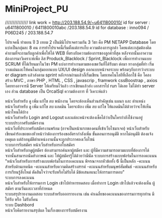 # MiniProject_PU

///////////////
link work = http://203.188.54.9/~u6411800010/
id for server : u6411800010 / 6411800010abc /203.188.54.9
id for database : inno094 / P06D245 / 203.188.54.7


โปรเจคนี้ ทำตอน ปี 3 เทอม 2 เป็นมินิโปรเจครวมกัน 3 วิชา คือ PM NETAPP Database โดยแบ่งเป็นกลุ่มละ 8 คน การทำโปรเจคนี้เริ่มตั้งแต่การเก็บ ความต้องการลูกค้า โดยแต่ละกลุ่มต้องคิดคำถามที่จะถามกับลูกค้าเพื่อให้ได้
WEB ที่ตรงกับความต้องการของลูกค้าที่สุด หลังจากนั้นเอาความต้องการมาวิเคราะห์เพื่อ ลิส Produck_Blacklock / Sprint_Blacklock เพื่อการทำงานแบบ SCRUM ที่ได้เรียนมาในวิชา PM แบ่งการทำงานตามของเขตวันที่ได้รับมา
ต่อมา ทางกลุ่มที่ทำ เริ่มวางแผ่นและให้คนในกลุ่มออกแบบ UX/UI design ออกแบบหน้าจอระบบ พร้อมๆกับการว่างระบบ er diagram แล้วส่งตาม sprint หลังจากผ่านแล้วก็เริ่มเขียน โดยเทคโนโลยีที่เลือกใช้ คือ โคลงสร้าง MVC , ภาษา PHP ,
HTML , CSS , javascrip , framwork cssBoostrap , axios โดยทางอาจารมี Server ให้เตรียมไว้แล้ว เราเขียนแล้วส่ง เอกสารไป run ได้เลย ไม่ได้ทำ server เอง ส่วน database เป็น OrcalSql 
ความต้องการ ที่ วิเคาะห์แล้ว

  หน้าเว็บสำหรับ ดู เพิ่ม แก้ใข ลบ พนักงาน โดยจะต้องเห็นส่วนสำคัญเช่น แผนก และ ตำแหน่ง	
  หน้าเว็บสำหรับ ดู เพิ่ม แก้ใข ลบ แอดมิน โดยจะต้อง เพิ่ม ลบ แก้ใข ให้แอดมินได้ด้วยว่าจะให้เห็นหน้าใหนได้บ้าง 	
  หน้าเว็บสำหรับ Login and Logout และแต่ละหน้าจะต้องเช็คได้ว่าเป็นใครกำลังใช้งานอยู่	
ระบบประกาศรับสมัครงาน	
  หน้าเว็บที่ประกาศรับสมัครงานพร้อม (อาจเป็นหน้าแรกของคนที่เข้าเว็บไซมาเจอ)	
  หน้าเว็บสำหรับ เขียนคำร้องขอของหัวหน้าว่าต้องการร้องขออัตรากำลังเพิ่ม  ขั้นตอนการอนุมัติ หากไม่อนุมัติ ต้องแจ้งเหตุผล แต่ถ้าอนุมัติตำแหน่งงานนั้นจะถูกประกาศลงเว็บไซน์	
ระบบการรับสมัคร	
  หน้าเว็บสำหรับกรอใบสมัคร	
  หน้าเว็บสำหรับกดูผู้สมัคร ต้องสามารถค้นหาผู้สมัคร และ ผู้ที่มีความสามารถตามแบบที่ต้องการได้	
  จากนั้นสามารถนัดสำภาษณ์ และ ให้ผู้สมัครรู้ได้ด้วยว่ามีนัด	
ระบบการสร้างแบบฟอร์มในการลงคะแนน	
  "หน้าเว็บสำหรับการสร้างแบบฟอร์มในการลงคะแนน พิจรณาจากหัวข้อทั้ง 6 นี้เป็นหลัก
    -คะแนนสำหรับด้านเทคนิค
    -คะแนนสำหรับความคิดสร้างสรรค์
    -คะแนนสำหรับมนุษย์สัมพันธ์
    -คะแนนสำหรับการเรียนรู้สิ่งใหม่
  ตัดสินใจว่าจะรับหรือไม่รับได้
  มีข้อเสนอแนะให้กรรมการตอบ"	
ระบบการลงคะแนน	
    หน้าเว็บสำหรับให้กรรมการ Login เข้าไปทำหารทดสอบ เมื่อทำการ Login เข้าไปแล้วจะต้องเห็น ผู้สมัคร ตามวันและเวลาที่กำหนด	
ระบบสรุปรายงานผลสอบ	
ระบบสำหรับออกรายงงาน เช่น ค่าเฉลี่ยของคะแนนของกรรมการทุกท่าน มีให้รับ หรือ ไม่รับกี่คน	
ระบบ Dashbord	
    หน้าเว็บคิดรายงานสรุปผล ในเรื่องของการรับสมัครงาน	
